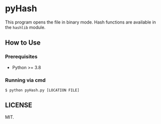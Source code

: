 # pyHash
This program opens the file in binary mode. Hash functions are available in the `hashlib` module.

## How to Use
### Prerequisites
* Python >= 3.8
### Running via cmd
```
$ python pyHash.py [LOCATION FILE]
```

## LICENSE
MIT.